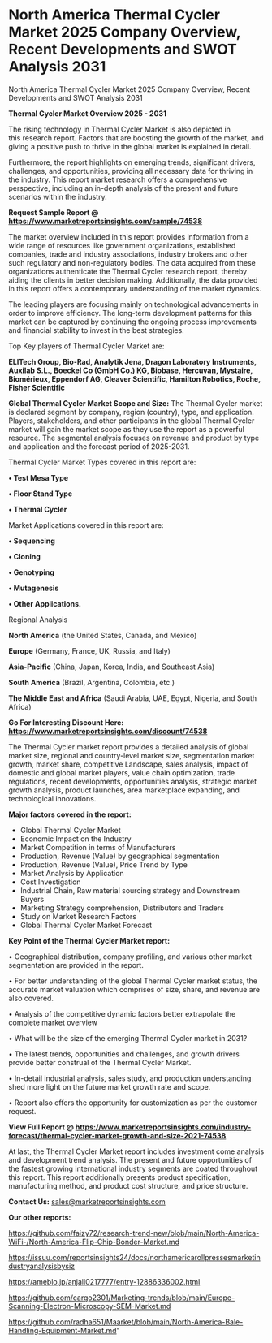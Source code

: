 # North America Thermal Cycler Market 2025 Company Overview, Recent Developments and SWOT Analysis 2031
 North America Thermal Cycler Market 2025 Company Overview, Recent Developments and SWOT Analysis 2031

<Strong> Thermal Cycler Market Overview 2025 - 2031</strong>

The rising technology in Thermal Cycler Market is also depicted in this research report. Factors that are boosting the growth of the market, and giving a positive push to thrive in the global market is explained in detail.

Furthermore, the report highlights on emerging trends, significant drivers, challenges, and opportunities, providing all necessary data for thriving in the industry. This report market research offers a comprehensive perspective, including an in-depth analysis of the present and future scenarios within the industry.

<strong>Request Sample Report @ <a href=https://www.marketreportsinsights.com/sample/74538>https://www.marketreportsinsights.com/sample/74538</a></strong>

The market overview included in this report provides information from a wide range of resources like government organizations, established companies, trade and industry associations, industry brokers and other such regulatory and non-regulatory bodies. The data acquired from these organizations authenticate the Thermal Cycler research report, thereby aiding the clients in better decision making. Additionally, the data provided in this report offers a contemporary understanding of the market dynamics.

The leading players are focusing mainly on technological advancements in order to improve efficiency. The long-term development patterns for this market can be captured by continuing the ongoing process improvements and financial stability to invest in the best strategies.

Top Key players of Thermal Cycler Market are:

<strong>ELITech Group, Bio-Rad, Analytik Jena, Dragon Laboratory Instruments, Auxilab S.L., Boeckel Co (GmbH Co.) KG, Biobase, Hercuvan, Mystaire, Biomérieux, Eppendorf AG, Cleaver Scientific, Hamilton Robotics, Roche, Fisher Scientific</strong>

<strong><b>Global Thermal Cycler Market Scope and Size:</b></strong>
The Thermal Cycler market is declared segment by company, region (country), type, and application. Players, stakeholders, and other participants in the global Thermal Cycler market will gain the market scope as they use the report as a powerful resource. The segmental analysis focuses on revenue and product by type and application and the forecast period of 2025-2031.

Thermal Cycler Market Types covered in this report are:

<strong>• Test Mesa Type

• Floor Stand Type

• Thermal Cycler</strong>

Market Applications covered in this report are:

<strong>• Sequencing

• Cloning

• Genotyping

• Mutagenesis

• Other Applications.</strong> 

Regional Analysis

<strong>North America</strong> (the United States, Canada, and Mexico)

<strong>Europe</strong> (Germany, France, UK, Russia, and Italy)

<strong>Asia-Pacific</strong> (China, Japan, Korea, India, and Southeast Asia)

<strong>South America</strong> (Brazil, Argentina, Colombia, etc.)

<strong>The Middle East and Africa</strong> (Saudi Arabia, UAE, Egypt, Nigeria, and South Africa)

<strong>Go For Interesting Discount Here: <a href=https://www.marketreportsinsights.com/discount/74538>https://www.marketreportsinsights.com/discount/74538</a></strong>

The Thermal Cycler market report provides a detailed analysis of global market size, regional and country-level market size, segmentation market growth, market share, competitive Landscape, sales analysis, impact of domestic and global market players, value chain optimization, trade regulations, recent developments, opportunities analysis, strategic market growth analysis, product launches, area marketplace expanding, and technological innovations.

<strong><b>Major factors covered in the report:</b></strong>
<ul>
  <li>Global Thermal Cycler Market </li>
  <li>Economic Impact on the Industry</li>
  <li>Market Competition in terms of Manufacturers</li>
  <li>Production, Revenue (Value) by geographical segmentation</li>
  <li>Production, Revenue (Value), Price Trend by Type</li>
  <li>Market Analysis by Application</li>
  <li>Cost Investigation</li>
  <li>Industrial Chain, Raw material sourcing strategy and Downstream Buyers</li>
  <li>Marketing Strategy comprehension, Distributors and Traders</li>
  <li>Study on Market Research Factors</li>
  <li>Global Thermal Cycler Market Forecast</li>
</ul>

<strong><b>Key Point of the Thermal Cycler Market report:</b></strong>

• Geographical distribution, company profiling, and various other market segmentation are provided in the report.

• For better understanding of the global Thermal Cycler market status, the accurate market valuation which comprises of size, share, and revenue are also covered.

• Analysis of the competitive dynamic factors better extrapolate the complete market overview

• What will be the size of the emerging Thermal Cycler market in 2031?

• The latest trends, opportunities and challenges, and growth drivers provide better construal of the Thermal Cycler Market.

• In-detail industrial analysis, sales study, and production understanding shed more light on the future market growth rate and scope.

• Report also offers the opportunity for customization as per the customer request.

<strong><b>View Full Report @ <a href=https://www.marketreportsinsights.com/industry-forecast/thermal-cycler-market-growth-and-size-2021-74538>https://www.marketreportsinsights.com/industry-forecast/thermal-cycler-market-growth-and-size-2021-74538</a></b></strong>


At last, the Thermal Cycler Market report includes investment come analysis and development trend analysis. The present and future opportunities of the fastest growing international industry segments are coated throughout this report. This report additionally presents product specification, manufacturing method, and product cost structure, and price structure.

<strong>Contact Us:</strong>
sales@marketreportsinsights.com

<strong>Our other reports:</strong>

<a href=https://github.com/faizy72/research-trend-new/blob/main/North-America-WiFi-/North-America-Flip-Chip-Bonder-Market.md>https://github.com/faizy72/research-trend-new/blob/main/North-America-WiFi-/North-America-Flip-Chip-Bonder-Market.md</a>

<a href=https://issuu.com/reportsinsights24/docs/northamericarollpressesmarketindustryanalysisbysiz>https://issuu.com/reportsinsights24/docs/northamericarollpressesmarketindustryanalysisbysiz</a>

<a href=https://ameblo.jp/anjali0217777/entry-12886336002.html>https://ameblo.jp/anjali0217777/entry-12886336002.html</a>

<a href=https://github.com/cargo2301/Marketing-trends/blob/main/Europe-Scanning-Electron-Microscopy-SEM-Market.md>https://github.com/cargo2301/Marketing-trends/blob/main/Europe-Scanning-Electron-Microscopy-SEM-Market.md</a>

<a href=https://github.com/radha651/Maarket/blob/main/North-America-Bale-Handling-Equipment-Market.md>https://github.com/radha651/Maarket/blob/main/North-America-Bale-Handling-Equipment-Market.md</a>"
